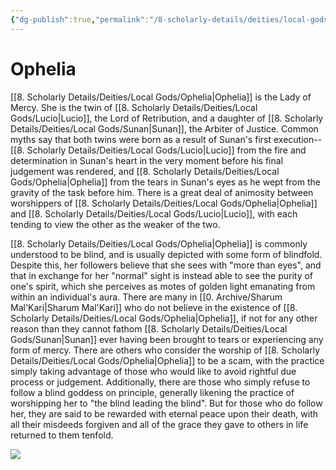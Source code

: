 ```yaml
---
{"dg-publish":true,"permalink":"/8-scholarly-details/deities/local-gods/ophelia/","noteIcon":""}
---
```


# Ophelia

[[8. Scholarly Details/Deities/Local Gods/Ophelia\|Ophelia]] is the Lady of Mercy. She is the twin of [[8. Scholarly Details/Deities/Local Gods/Lucio\|Lucio]], the Lord of Retribution, and a daughter of [[8. Scholarly Details/Deities/Local Gods/Sunan\|Sunan]], the Arbiter of Justice. Common myths say that both twins were born as a result of Sunan's first execution-- [[8. Scholarly Details/Deities/Local Gods/Lucio\|Lucio]] from the fire and determination in Sunan's heart in the very moment before his final judgement was rendered, and [[8. Scholarly Details/Deities/Local Gods/Ophelia\|Ophelia]] from the tears in Sunan's eyes as he wept from the gravity of the task before him. There is a great deal of animosity between worshippers of [[8. Scholarly Details/Deities/Local Gods/Ophelia\|Ophelia]] and [[8. Scholarly Details/Deities/Local Gods/Lucio\|Lucio]], with each tending to view the other as the weaker of the two. 

[[8. Scholarly Details/Deities/Local Gods/Ophelia\|Ophelia]] is commonly understood to be blind, and is usually depicted with some form of blindfold. Despite this, her followers believe that she sees with "more than eyes", and that in exchange for her "normal" sight is instead able to see the purity of one's spirit, which she perceives as motes of golden light emanating from within an individual's aura. There are many in [[0. Archive/Sharum Mal'Kari\|Sharum Mal'Kari]] who do not believe in the existence of [[8. Scholarly Details/Deities/Local Gods/Ophelia\|Ophelia]], if not for any other reason than they cannot fathom [[8. Scholarly Details/Deities/Local Gods/Sunan\|Sunan]] ever having been brought to tears or experiencing any form of mercy. There are others who consider the worship of [[8. Scholarly Details/Deities/Local Gods/Ophelia\|Ophelia]] to be a scam, with the practice simply taking advantage of those who would like to avoid rightful due process or judgement. Additionally, there are those who simply refuse to follow a blind goddess on principle, generally likening the practice of worshipping her to "the blind leading the blind". But for those who do follow her, they are said to be rewarded with eternal peace upon their death, with all their misdeeds forgiven and all of the grace they gave to others in life returned to them tenfold. 

![](https://i.imgur.com/WMCy5Mp.png)
